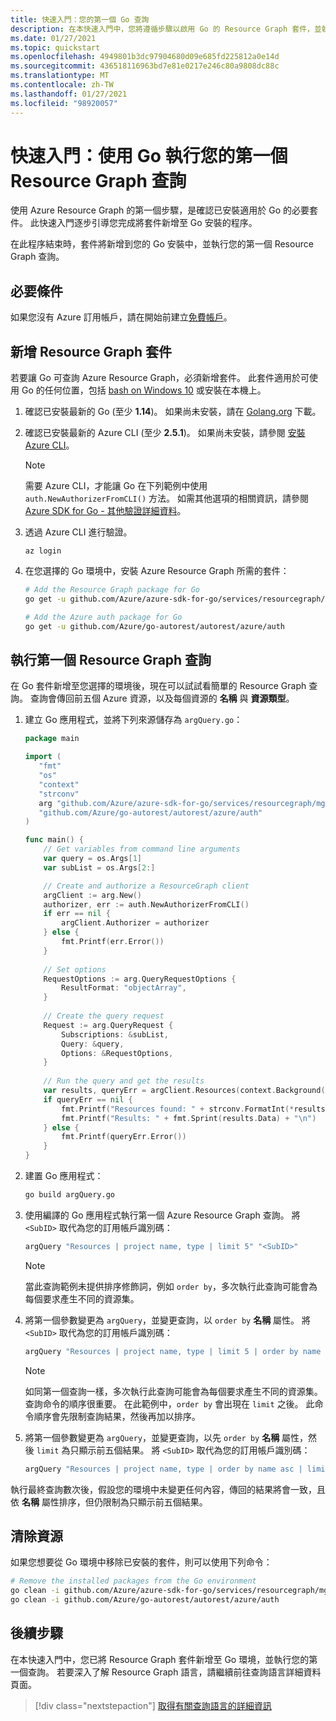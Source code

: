 ```yaml
---
title: 快速入門：您的第一個 Go 查詢
description: 在本快速入門中，您將遵循步驟以啟用 Go 的 Resource Graph 套件，並執行第一個查詢。
ms.date: 01/27/2021
ms.topic: quickstart
ms.openlocfilehash: 4949801b3dc97904680d09e685fd225812a0e14d
ms.sourcegitcommit: 436518116963bd7e81e0217e246c80a9808dc88c
ms.translationtype: MT
ms.contentlocale: zh-TW
ms.lasthandoff: 01/27/2021
ms.locfileid: "98920057"
---
```

# <a name="quickstart-run-your-first-resource-graph-query-using-go"></a>快速入門：使用 Go 執行您的第一個 Resource Graph 查詢

使用 Azure Resource Graph 的第一個步驟，是確認已安裝適用於 Go 的必要套件。 此快速入門逐步引導您完成將套件新增至 Go 安裝的程序。

在此程序結束時，套件將新增到您的 Go 安裝中，並執行您的第一個 Resource Graph 查詢。

## <a name="prerequisites"></a>必要條件

如果您沒有 Azure 訂用帳戶，請在開始前建立[免費帳戶](https://azure.microsoft.com/free/)。

## <a name="add-the-resource-graph-package"></a>新增 Resource Graph 套件

若要讓 Go 可查詢 Azure Resource Graph，必須新增套件。 此套件適用於可使用 Go 的任何位置，包括 [bash on Windows 10](/windows/wsl/install-win10) 或安裝在本機上。

1. 確認已安裝最新的 Go (至少 **1.14**)。 如果尚未安裝，請在 [Golang.org](https://golang.org/dl/) 下載。

1. 確認已安裝最新的 Azure CLI (至少 **2.5.1**)。 如果尚未安裝，請參閱 [安裝 Azure CLI](/cli/azure/install-azure-cli)。

   > [!NOTE]
   > 需要 Azure CLI，才能讓 Go 在下列範例中使用 `auth.NewAuthorizerFromCLI()` 方法。 如需其他選項的相關資訊，請參閱 [Azure SDK for Go - 其他驗證詳細資料](https://github.com/Azure/azure-sdk-for-go#more-authentication-details)。

1. 透過 Azure CLI 進行驗證。

   ```azurecli
   az login
   ```

1. 在您選擇的 Go 環境中，安裝 Azure Resource Graph 所需的套件：

   ```bash
   # Add the Resource Graph package for Go
   go get -u github.com/Azure/azure-sdk-for-go/services/resourcegraph/mgmt/2019-04-01/resourcegraph

   # Add the Azure auth package for Go
   go get -u github.com/Azure/go-autorest/autorest/azure/auth
   ```

## <a name="run-your-first-resource-graph-query"></a>執行第一個 Resource Graph 查詢

在 Go 套件新增至您選擇的環境後，現在可以試試看簡單的 Resource Graph 查詢。 查詢會傳回前五個 Azure 資源，以及每個資源的 **名稱** 與 **資源類型**。

1. 建立 Go 應用程式，並將下列來源儲存為 `argQuery.go`：

   ```Go
   package main
   
   import (
      "fmt"
      "os"
      "context"
      "strconv"
      arg "github.com/Azure/azure-sdk-for-go/services/resourcegraph/mgmt/2019-04-01/resourcegraph"
      "github.com/Azure/go-autorest/autorest/azure/auth"
   )
   
   func main() {
       // Get variables from command line arguments
       var query = os.Args[1]
       var subList = os.Args[2:]
   
       // Create and authorize a ResourceGraph client
       argClient := arg.New()
       authorizer, err := auth.NewAuthorizerFromCLI()
       if err == nil {
           argClient.Authorizer = authorizer
       } else {
           fmt.Printf(err.Error())
       }
     
       // Set options
       RequestOptions := arg.QueryRequestOptions {
           ResultFormat: "objectArray",
       }
     
       // Create the query request
       Request := arg.QueryRequest {
           Subscriptions: &subList,
           Query: &query,
           Options: &RequestOptions,
       }
     
       // Run the query and get the results
       var results, queryErr = argClient.Resources(context.Background(), Request)
       if queryErr == nil {
           fmt.Printf("Resources found: " + strconv.FormatInt(*results.TotalRecords, 10) + "\n")
           fmt.Printf("Results: " + fmt.Sprint(results.Data) + "\n")
       } else {
           fmt.Printf(queryErr.Error())
       }
   }
   ```

1. 建置 Go 應用程式：

   ```bash
   go build argQuery.go
   ```

1. 使用編譯的 Go 應用程式執行第一個 Azure Resource Graph 查詢。 將 `<SubID>` 取代為您的訂用帳戶識別碼：

   ```bash
   argQuery "Resources | project name, type | limit 5" "<SubID>"
   ```

   > [!NOTE]
   > 當此查詢範例未提供排序修飾詞，例如 `order by`，多次執行此查詢可能會為每個要求產生不同的資源集。

1. 將第一個參數變更為 `argQuery`，並變更查詢，以 `order by` **名稱** 屬性。 將 `<SubID>` 取代為您的訂用帳戶識別碼：

   ```bash
   argQuery "Resources | project name, type | limit 5 | order by name asc" "<SubID>"
   ```

   > [!NOTE]
   > 如同第一個查詢一樣，多次執行此查詢可能會為每個要求產生不同的資源集。 查詢命令的順序很重要。 在此範例中，`order by` 會出現在 `limit` 之後。 此命令順序會先限制查詢結果，然後再加以排序。

1. 將第一個參數變更為 `argQuery`，並變更查詢，以先 `order by` **名稱** 屬性，然後 `limit` 為只顯示前五個結果。 將 `<SubID>` 取代為您的訂用帳戶識別碼：

   ```bash
   argQuery "Resources | project name, type | order by name asc | limit 5" "<SubID>"
   ```

執行最終查詢數次後，假設您的環境中未變更任何內容，傳回的結果將會一致，且依 **名稱** 屬性排序，但仍限制為只顯示前五個結果。

## <a name="clean-up-resources"></a>清除資源

如果您想要從 Go 環境中移除已安裝的套件，則可以使用下列命令：

```bash
# Remove the installed packages from the Go environment
go clean -i github.com/Azure/azure-sdk-for-go/services/resourcegraph/mgmt/2019-04-01/resourcegraph
go clean -i github.com/Azure/go-autorest/autorest/azure/auth
```

## <a name="next-steps"></a>後續步驟

在本快速入門中，您已將 Resource Graph 套件新增至 Go 環境，並執行您的第一個查詢。 若要深入了解 Resource Graph 語言，請繼續前往查詢語言詳細資料頁面。

> [!div class="nextstepaction"]
> [取得有關查詢語言的詳細資訊](./concepts/query-language.md)